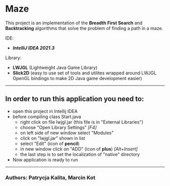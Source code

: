# Maze

This project is an implementation of the **Breadth First Search** and **Backtracking** algorithms that solve the
problem of finding a path in a maze.

IDE: 
- ***IntelliJ IDEA 2021.3***

Library: 
- **LWJGL** (Lightweight Java Game Library)
- **Slick2D** (easy to use set of tools and utilites wrapped around LWJGL OpenGL bindings to make 2D Java game
development easier)

---

## In order to run this application you need to:
- open this project in Intellij IDEA
- before compiling class Start.java
  - right click on file lwjgl.jar (this file is in "External Libraries")
  - choose "Open Library Settings" *[F4]*
  - on left side of new window select "Modules"
  - click on "lwjgl.jar" shown in list
  - select "Edit" (icon of **pencil**)  
  - in new window click on "ADD" (icon of **plus**) *[Alt+Insert]*
  - the last step is to set the localization of "native" directory
- Now application is ready to run

---

### Authors: Patrycja Kalita, Marcin Kot